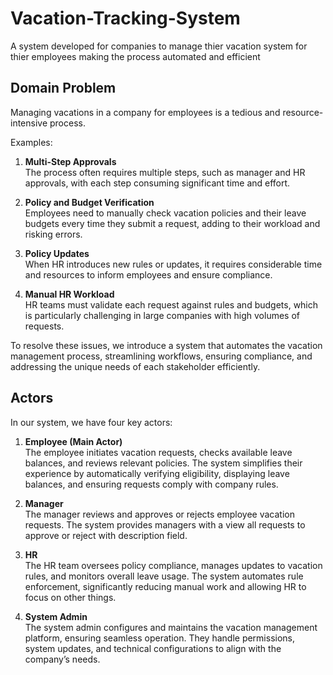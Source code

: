# Vacation-Tracking-System


A system developed for companies to manage thier vacation system for thier employees making the process automated and efficient 

## Domain Problem

Managing vacations in a company for employees is a tedious and resource-intensive process.  

Examples:  

1. **Multi-Step Approvals**  
   The process often requires multiple steps, such as manager and HR approvals, with each step consuming significant time and effort.  

2. **Policy and Budget Verification**  
   Employees need to manually check vacation policies and their leave budgets every time they submit a request, adding to their workload and risking errors.  

3. **Policy Updates**  
   When HR introduces new rules or updates, it requires considerable time and resources to inform employees and ensure compliance.  

4. **Manual HR Workload**  
   HR teams must validate each request against rules and budgets, which is particularly challenging in large companies with high volumes of requests.  

To resolve these issues, we introduce a system that automates the vacation management process, streamlining workflows, ensuring compliance, and addressing the unique needs of each stakeholder efficiently.  



## Actors

In our system, we have four key actors:  

1. **Employee (Main Actor)**  
   The employee initiates vacation requests, checks available leave balances, and reviews relevant policies. The system simplifies their experience by automatically verifying eligibility, displaying leave balances, and ensuring requests comply with company rules.  

2. **Manager**  
   The manager reviews and approves or rejects employee vacation requests. The system provides managers with a view all requests to approve or reject with description field.  

3. **HR**  
   The HR team oversees policy compliance, manages updates to vacation rules, and monitors overall leave usage. The system automates rule enforcement, significantly reducing manual work and allowing HR to focus on other things.  

4. **System Admin**  
   The system admin configures and maintains the vacation management platform, ensuring seamless operation. They handle permissions, system updates, and technical configurations to align with the company’s needs.  
